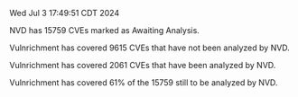 Wed Jul  3 17:49:51 CDT 2024

NVD has 15759 CVEs marked as Awaiting Analysis.

Vulnrichment has covered 9615 CVEs that have not been analyzed by NVD.

Vulnrichment has covered 2061 CVEs that have been analyzed by NVD.

Vulnrichment has covered 61% of the 15759 still to be analyzed by NVD.

